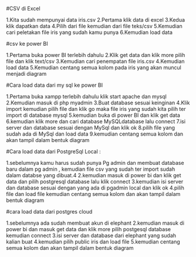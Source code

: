 #CSV di Excel

1.Kita sudah mempunyai data iris.csv
2.Pertama klik data di excel 
3.Kedua klik dapatkan data 
4.Pilih dari file kemudian dari file teks/csv
5.Kemudian cari peletakan file iris yang sudah kamu punya
6.Kemudian load data



#csv ke power BI 

1.Pertama buka power BI terlebih dahulu 
2.Klik get data dan klik more pilih file dan klik text/csv
3.Kemudian cari penempatan file iris.csv
4.Kemudian load data
5.Kemudian centang semua kolom pada iris yang akan muncul menjadi diagram



#Cara load data dari my sql ke power BI

1.Pertama buka  xampp terlebih dahulu klik start apache dan mysql 
2.Kemudian masuk di php myadmin 
3.Buat database sesuai keinginan 
4.Klik import kemudian pilih file dan klik go maka file iris yang sudah kita pilih ter import di database mysql
5.kemudian buka di power BI dan klik get data 
6.kemudian klik more dan cari database MySQLdatabase lalu connect
7.isi server dan database sesuai dengan MySql dan klik ok
8.pilih file yang sudah ada di MySql dan load data
9.kemudian centang semua kolom dan akan tampil dalam bentuk diagram



#Cara load data dari PostgreSql Local :

1.sebelumnya kamu harus sudah punya Pg admin dan membuat database baru dalam pg admin , kemudian file csv yang sudah ter import sudah dalam databse yang dibuat.4
2.kemudian masuk di power bi dan klik get data dan pilih postgresql database lalu klik connect
3.kemudian isi server dan database sesuai dengan yang ada di pgadmin local dan klik ok
4.pilih file dan load file kemudian centang semua kolom dan akan tampil dalam bentuk diagram

#cara load data dari postgres cloud

1.sebelumnya ada sudah membuat akun di elephant 
2.kemudian masuk di power bi dan masuk get data dan klik more pilih postgesql database kemudian connect
3.isi server dan database dari elephant yang sudah kalian buat
4.kemudian pilih public iris dan load file 
5.kemudian centang semua kolom dan akan tampil dalam bentuk diagram

